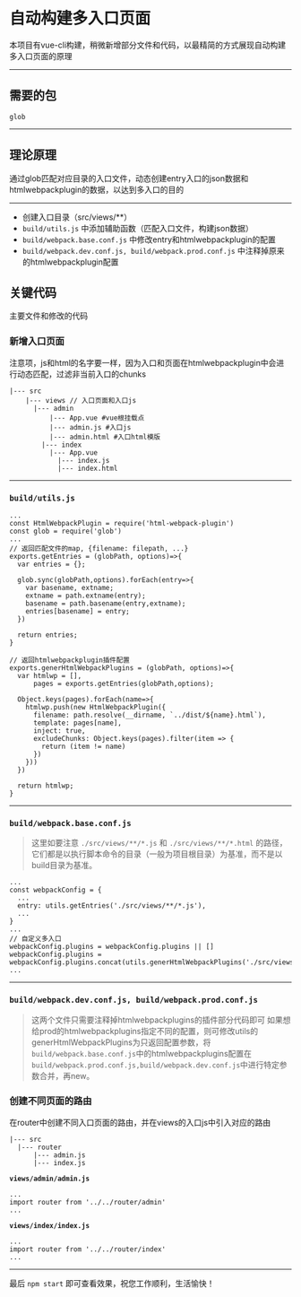 # 自动构建多入口页面
本项目有vue-cli构建，稍微新增部分文件和代码，以最精简的方式展现自动构建多入口页面的原理
___

## 需要的包
 `glob`
____

## 理论原理
通过glob匹配对应目录的入口文件，动态创建entry入口的json数据和htmlwebpackplugin的数据，以达到多入口的目的
____
+ 创建入口目录（src/views/**）
+ `build/utils.js` 中添加辅助函数（匹配入口文件，构建json数据）
+ `build/webpack.base.conf.js` 中修改entry和htmlwebpackplugin的配置
+ `build/webpack.dev.conf.js, build/webpack.prod.conf.js`  中注释掉原来的htmlwebpackplugin配置

## 关键代码
主要文件和修改的代码

### 新增入口页面
注意项，js和html的名字要一样，因为入口和页面在htmlwebpackplugin中会进行动态匹配，过滤非当前入口的chunks
```
|--- src
    |--- views // 入口页面和入口js
      |--- admin 
          |--- App.vue #vue根挂载点
          |--- admin.js #入口js
          |--- admin.html #入口html模版
      	|--- index
          |--- App.vue
            |--- index.js
            |--- index.html
```
______

### `build/utils.js` 
```
...
const HtmlWebpackPlugin = require('html-webpack-plugin')
const glob = require('glob')
...
// 返回匹配文件的map, {filename: filepath, ...}
exports.getEntries = (globPath, options)=>{
  var entries = {};

  glob.sync(globPath,options).forEach(entry=>{
    var basename, extname;
    extname = path.extname(entry);
    basename = path.basename(entry,extname);
    entries[basename] = entry;
  })

  return entries;
}

// 返回htmlwebpackplugin插件配置
exports.generHtmlWebpackPlugins = (globPath, options)=>{
  var htmlwp = [],
      pages = exports.getEntries(globPath,options);

  Object.keys(pages).forEach(name=>{
    htmlwp.push(new HtmlWebpackPlugin({
      filename: path.resolve(__dirname, `../dist/${name}.html`),
      template: pages[name],
      inject: true,
      excludeChunks: Object.keys(pages).filter(item => {
        return (item != name)
      })
    }))
  })

  return htmlwp;
}
```
___

### `build/webpack.base.conf.js`
>这里如要注意 `./src/views/**/*.js` 和 `./src/views/**/*.html` 的路径，它们都是以执行脚本命令的目录（一般为项目根目录）为基准，而不是以build目录为基准。
```
...
const webpackConfig = {
  ...
  entry: utils.getEntries('./src/views/**/*.js'),
  ...
}
...
// 自定义多入口
webpackConfig.plugins = webpackConfig.plugins || []
webpackConfig.plugins = webpackConfig.plugins.concat(utils.generHtmlWebpackPlugins('./src/views/**/*.html'))
...
```
____

### `build/webpack.dev.conf.js, build/webpack.prod.conf.js`
> 这两个文件只需要注释掉htmlwebpackplugins的插件部分代码即可
> 如果想给prod的htmlwebpackplugins指定不同的配置，则可修改utils的generHtmlWebpackPlugins为只返回配置参数，将`build/webpack.base.conf.js`中的htmlwebpackplugins配置在`build/webpack.prod.conf.js,build/webpack.dev.conf.js`中进行特定参数合并，再new。

### 创建不同页面的路由
在router中创建不同入口页面的路由，并在views的入口js中引入对应的路由
```
|--- src
  |--- router
	  |--- admin.js
	  |--- index.js
```
**`views/admin/admin.js`**
```
...
import router from '../../router/admin'
...
```
**`views/index/index.js`**
```
...
import router from '../../router/index'
...
```

-----
最后 `npm start` 即可查看效果，祝您工作顺利，生活愉快！